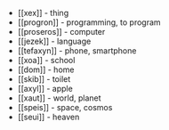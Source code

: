 - [[xex]] - thing
- [[progron]] - programming, to program
- [[proseros]] - computer
- [[jezek]] - language
- [[tefaxyn]] - phone, smartphone
- [[xoa]] - school
- [[dom]] - home
- [[skib]] - toilet
- [[axyl]] - apple
- [[xaut]] - world, planet
- [[speis]] - space, cosmos
- [[seui]] - heaven